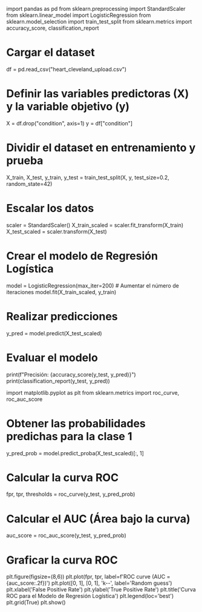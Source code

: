 import pandas as pd
from sklearn.preprocessing import StandardScaler
from sklearn.linear_model import LogisticRegression
from sklearn.model_selection import train_test_split
from sklearn.metrics import accuracy_score, classification_report

# Cargar el dataset
df = pd.read_csv("heart_cleveland_upload.csv")

# Definir las variables predictoras (X) y la variable objetivo (y)
X = df.drop("condition", axis=1)
y = df["condition"]

# Dividir el dataset en entrenamiento y prueba
X_train, X_test, y_train, y_test = train_test_split(X, y, test_size=0.2, random_state=42)

# Escalar los datos
scaler = StandardScaler()
X_train_scaled = scaler.fit_transform(X_train)
X_test_scaled = scaler.transform(X_test)

# Crear el modelo de Regresión Logística
model = LogisticRegression(max_iter=200)  # Aumentar el número de iteraciones
model.fit(X_train_scaled, y_train)

# Realizar predicciones
y_pred = model.predict(X_test_scaled)

# Evaluar el modelo
print(f"Precisión: {accuracy_score(y_test, y_pred)}")
print(classification_report(y_test, y_pred))

import matplotlib.pyplot as plt
from sklearn.metrics import roc_curve, roc_auc_score

# Obtener las probabilidades predichas para la clase 1
y_pred_prob = model.predict_proba(X_test_scaled)[:, 1]

# Calcular la curva ROC
fpr, tpr, thresholds = roc_curve(y_test, y_pred_prob)

# Calcular el AUC (Área bajo la curva)
auc_score = roc_auc_score(y_test, y_pred_prob)

# Graficar la curva ROC
plt.figure(figsize=(8,6))
plt.plot(fpr, tpr, label=f'ROC curve (AUC = {auc_score:.2f})')
plt.plot([0, 1], [0, 1], 'k--', label='Random guess')
plt.xlabel('False Positive Rate')
plt.ylabel('True Positive Rate')
plt.title('Curva ROC para el Modelo de Regresión Logística')
plt.legend(loc='best')
plt.grid(True)
plt.show()
